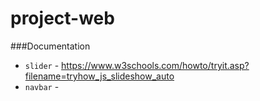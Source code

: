 # project-web

###Documentation 

* `slider` - https://www.w3schools.com/howto/tryit.asp?filename=tryhow_js_slideshow_auto
* `navbar` - 